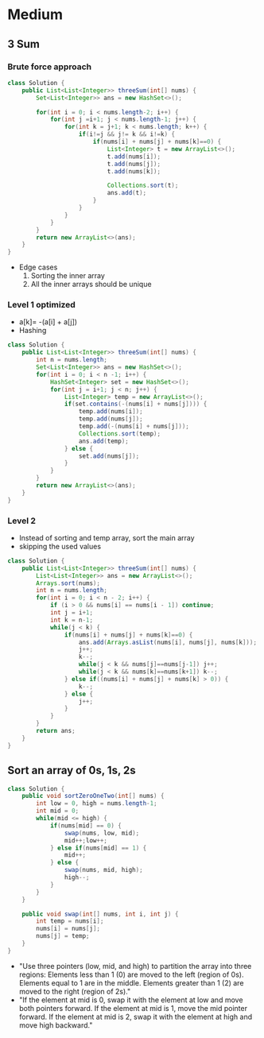 # Medium

## 3 Sum

### Brute force approach

```java
class Solution {
    public List<List<Integer>> threeSum(int[] nums) {
        Set<List<Integer>> ans = new HashSet<>();

        for(int i = 0; i < nums.length-2; i++) {
            for(int j =i+1; j < nums.length-1; j++) {
                for(int k = j+1; k < nums.length; k++) {
                    if(i!=j && j!= k && i!=k) {
                        if(nums[i] + nums[j] + nums[k]==0) {
                            List<Integer> t = new ArrayList<>();
                            t.add(nums[i]);
                            t.add(nums[j]);
                            t.add(nums[k]);

                            Collections.sort(t);
                            ans.add(t);
                        }
                    }
                }
            }
        }
        return new ArrayList<>(ans);
    }
}
```

- Edge cases
  1. Sorting the inner array
  2. All the inner arrays should be unique

### Level 1 optimized

- a[k]= -(a[i] + a[j])
- Hashing

```java
class Solution {
    public List<List<Integer>> threeSum(int[] nums) {
        int n = nums.length;
        Set<List<Integer>> ans = new HashSet<>();
        for(int i = 0; i < n -1; i++) {
            HashSet<Integer> set = new HashSet<>();
            for(int j = i+1; j < n; j++) {
                List<Integer> temp = new ArrayList<>();
                if(set.contains(-(nums[i] + nums[j]))) {
                    temp.add(nums[i]);
                    temp.add(nums[j]);
                    temp.add(-(nums[i] + nums[j]));
                    Collections.sort(temp);
                    ans.add(temp);
                } else {
                    set.add(nums[j]);
                }
            }
        }
        return new ArrayList<>(ans);
    }
}
```

### Level 2

- Instead of sorting and temp array, sort the main array
- skipping the used values

```java title="Optimized"
class Solution {
    public List<List<Integer>> threeSum(int[] nums) {
        List<List<Integer>> ans = new ArrayList<>();
        Arrays.sort(nums);
        int n = nums.length;
        for(int i = 0; i < n - 2; i++) {
            if (i > 0 && nums[i] == nums[i - 1]) continue;
            int j = i+1;
            int k = n-1;
            while(j < k) {
                if(nums[i] + nums[j] + nums[k]==0) {
                    ans.add(Arrays.asList(nums[i], nums[j], nums[k]));
                    j++;
                    k--;
                    while(j < k && nums[j]==nums[j-1]) j++;
                    while(j < k && nums[k]==nums[k+1]) k--;
                } else if((nums[i] + nums[j] + nums[k] > 0)) {
                    k--;
                } else {
                    j++;
                }
            }
        }
        return ans;
    }
}
```

## Sort an array of 0s, 1s, 2s

```java
class Solution {
    public void sortZeroOneTwo(int[] nums) {
        int low = 0, high = nums.length-1;
        int mid = 0;
        while(mid <= high) {
            if(nums[mid] == 0) {
                swap(nums, low, mid);
                mid++;low++;
            } else if(nums[mid] == 1) {
                mid++;
            } else {
                swap(nums, mid, high);
                high--;
            }
        }
    }

    public void swap(int[] nums, int i, int j) {
        int temp = nums[i];
        nums[i] = nums[j];
        nums[j] = temp;
    }
}
```

- "Use three pointers (low, mid, and high) to partition the array into three
  regions: Elements less than 1 (0) are moved to the left (region of 0s).
  Elements equal to 1 are in the middle. Elements greater than 1 (2) are moved
  to the right (region of 2s)."
- "If the element at mid is 0, swap it with the element at low and move both
  pointers forward. If the element at mid is 1, move the mid pointer forward. If
  the element at mid is 2, swap it with the element at high and move high
  backward."
